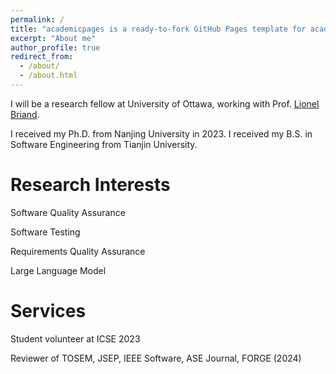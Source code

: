 ```yaml
---
permalink: /
title: "academicpages is a ready-to-fork GitHub Pages template for academic personal websites"
excerpt: "About me"
author_profile: true
redirect_from: 
  - /about/
  - /about.html
---
```

I will be a research fellow at University of Ottawa, working with Prof. [Lionel Briand](https://www.lbriand.info).

I received my Ph.D. from Nanjing University in 2023. I received my B.S. in Software Engineering from Tianjin University.


Research Interests
======
Software Quality Assurance

Software Testing

Requirements Quality Assurance

Large Language Model


Services
======
Student volunteer at ICSE 2023

Reviewer of TOSEM, JSEP, IEEE Software, ASE Journal, FORGE (2024)
